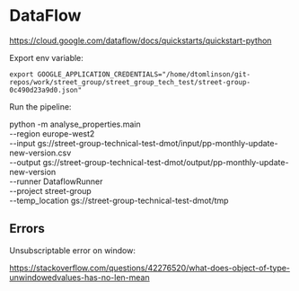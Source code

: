 # DataFlow

<https://cloud.google.com/dataflow/docs/quickstarts/quickstart-python>

Export env variable:

`export GOOGLE_APPLICATION_CREDENTIALS="/home/dtomlinson/git-repos/work/street_group/street_group_tech_test/street-group-0c490d23a9d0.json"`

Run the pipeline:

python -m analyse_properties.main \
    --region europe-west2 \
    --input gs://street-group-technical-test-dmot/input/pp-monthly-update-new-version.csv \
    --output gs://street-group-technical-test-dmot/output/pp-monthly-update-new-version \
    --runner DataflowRunner \
    --project street-group \
    --temp_location gs://street-group-technical-test-dmot/tmp


## Errors

Unsubscriptable error on window:

<https://stackoverflow.com/questions/42276520/what-does-object-of-type-unwindowedvalues-has-no-len-mean>
